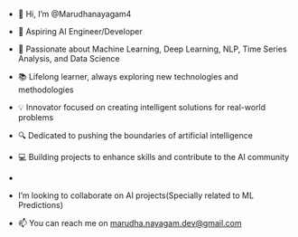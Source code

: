 
* 👋 Hi, I’m @Marudhanayagam4
* 🚀 Aspiring AI Engineer/Developer

* 🌟 Passionate about Machine Learning, Deep Learning, NLP, Time Series Analysis, and Data Science
* 📚 Lifelong learner, always exploring new technologies and methodologies
* 💡 Innovator focused on creating intelligent solutions for real-world problems
* 🔍 Dedicated to pushing the boundaries of artificial intelligence
* 💻 Building projects to enhance skills and contribute to the AI community
* 
* I’m looking to collaborate on AI projects(Specially related to ML Predictions)
* 📫 You can reach me on marudha.nayagam.dev@gmail.com
